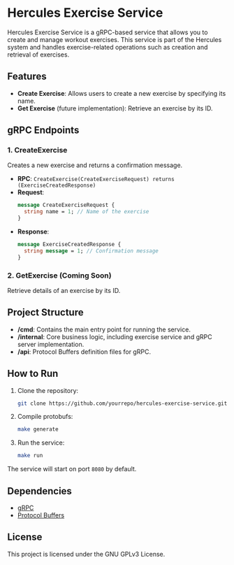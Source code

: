 
# Hercules Exercise Service

Hercules Exercise Service is a gRPC-based service that allows you to create and manage workout exercises. This service is part of the Hercules system and handles exercise-related operations such as creation and retrieval of exercises.

## Features

- **Create Exercise**: Allows users to create a new exercise by specifying its name.
- **Get Exercise** (future implementation): Retrieve an exercise by its ID.

## gRPC Endpoints

### 1. CreateExercise

Creates a new exercise and returns a confirmation message.

- **RPC**: `CreateExercise(CreateExerciseRequest) returns (ExerciseCreatedResponse)`
- **Request**:
  ```proto
  message CreateExerciseRequest {
    string name = 1; // Name of the exercise
  }
  ```
- **Response**:
  ```proto
  message ExerciseCreatedResponse {
    string message = 1; // Confirmation message
  }
  ```

### 2. GetExercise (Coming Soon)

Retrieve details of an exercise by its ID.

## Project Structure

- **/cmd**: Contains the main entry point for running the service.
- **/internal**: Core business logic, including exercise service and gRPC server implementation.
- **/api**: Protocol Buffers definition files for gRPC.

## How to Run

1. Clone the repository:
   ```bash
   git clone https://github.com/yourrepo/hercules-exercise-service.git
   ```

2. Compile protobufs:
   ```bash
   make generate
   ```

3. Run the service:
   ```bash
   make run
   ```

The service will start on port `8080` by default.

## Dependencies

- [gRPC](https://grpc.io/)
- [Protocol Buffers](https://developers.google.com/protocol-buffers)

## License

This project is licensed under the GNU GPLv3 License.
